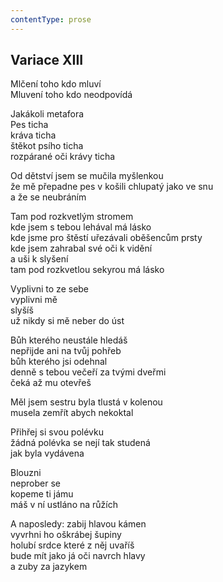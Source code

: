```yaml
---
contentType: prose
---
```


## Variace XIII

Mlčení toho kdo mluví  
Mluvení toho kdo neodpovídá

Jakákoli metafora  
Pes ticha  
kráva ticha  
štěkot psího ticha  
rozpárané oči krávy ticha

Od dětství jsem se mučila myšlenkou  
že mě přepadne pes v košili chlupatý jako ve snu  
a že se neubráním

Tam pod rozkvetlým stromem  
kde jsem s tebou lehával má lásko  
kde jsme pro štěstí uřezávali oběšencům prsty  
kde jsem zahrabal své oči k vidění  
a uši k slyšení  
tam pod rozkvetlou sekyrou má lásko

Vyplivni to ze sebe  
vyplivni mě  
slyšíš  
už nikdy si mě neber do úst

Bůh kterého neustále hledáš  
nepřijde ani na tvůj pohřeb  
bůh kterého jsi odehnal  
denně s tebou večeří za tvými dveřmi  
čeká až mu otevřeš

Měl jsem sestru byla tlustá v kolenou  
musela zemřít abych nekoktal

Přihřej si svou polévku  
žádná polévka se nejí tak studená  
jak byla vydávena

Blouzni  
neprober se  
kopeme ti jámu  
máš v ní ustláno na růžích

A naposledy: zabij hlavou kámen  
vyvrhni ho oškrábej šupiny  
holubí srdce které z něj uvaříš  
bude mít jako já oči navrch hlavy  
a zuby za jazykem

